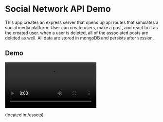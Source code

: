 # Social Network API Demo

This app creates an express server that opens up api routes that simulates a social media platform. User can create users, make a post, and react to it as the created user. when a user is deleted, all of the associated posts are deleted as well. All data are stored in mongoDB and persists after session.

## Demo
![video](assets\Video_demo.mp4)

(located in /assets)
